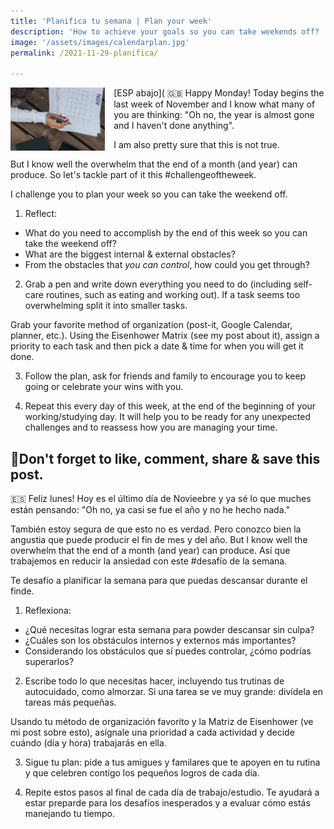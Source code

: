 ```yaml
---
title: 'Planifica tu semana | Plan your week'
description: 'How to achieve your goals so you can take weekends off? | ¿Cómo alcanzar tus metas duraante la semana y tener tiempo para descansar el durante el finde?'
image: '/assets/images/calendarplan.jpg'
permalink: /2021-11-29-planifica/

---
```



<img align="left" src='/assets/images/calendarplan.jpg' width='30%' style='margin-right:1em'> [ESP abajo](
🇬🇧 Happy Monday! Today begins the last week of November and I know what many of you are thinking: "Oh no, the year is almost gone and I haven't done anything".

I am also pretty sure that this is not true. 

But I know well the overwhelm that the end of a month (and year) can produce. So let's tackle part of it this #challengeoftheweek.

I challenge you to plan your week so you can take the weekend off.
1. Reflect:
- What do you need to accomplish by the end of this week so you can take the weekend off? 
- What are the biggest internal & external obstacles?
- From the obstacles that *you can control*, how could you get through?

2. Grab a pen and write down everything you need to do (including self-care routines, such as eating and working out). If a task seems too overwhelming split it into smaller tasks.

Grab your favorite method of organization (post-it, Google Calendar, planner, etc.). Using the Eisenhower Matrix (see my post about it), assign a priority to each task and then pick a date & time for when you will get it done.

3. Follow the plan, ask for friends and family to encourage you to keep going or celebrate your wins with you. 

4. Repeat this every day of this week, at the end of the beginning of your working/studying day. It will help you to be ready for any unexpected challenges and to reassess how you are managing your time.

💟Don't forget to like, comment, share & save this post.
---
🇪🇸 Feliz lunes! Hoy es el último día de Novieebre y ya sé lo que muches están pensando: "Oh no, ya casi se fue el año y no he hecho nada."

También estoy segura de que esto no es verdad. Pero conozco bien la angustia que puede producir el fin de mes y del año. 
But I know well the overwhelm that the end of a month (and year) can produce. Así que trabajemos en reducir la ansiedad con este #desafío de la semana.

Te desafío a planificar la semana para que puedas descansar durante el finde.

1. Reflexiona:
- ¿Qué necesitas lograr esta semana para powder descansar sin culpa?
- ¿Cuáles son los obstáculos internos y externos más importantes?
- Considerando los obstáculos que sí puedes controlar, ¿cómo podrías superarlos?

2. Escribe todo lo que necesitas hacer, incluyendo tus trutinas de autocuidado, como almorzar. Si una tarea se ve muy grande: divídela en tareas más pequeñas.

Usando tu método de organización favorito y la Matriz de Eisenhower (ve mi post sobre esto), asígnale una prioridad a cada actividad y decide cuándo (día y hora) trabajarás en ella.

3. Sigue tu plan: pide a tus amigues y familares que te apoyen en tu rutina y que celebren contigo los pequeños logros de cada día. 

4. Repite estos pasos al final de cada día de trabajo/estudio. Te ayudará a estar preparde para los desafíos inesperados y a evaluar cómo estás manejando tu tiempo.